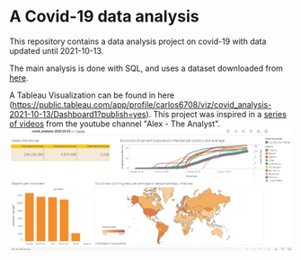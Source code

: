 # A Covid-19 data analysis

This repository contains a data analysis project on covid-19 with data updated until 2021-10-13.

The main analysis is done with SQL, and uses a dataset downloaded from [here](https://ourworldindata.org/covid-deaths).

A Tableau Visualization can be found in here (https://public.tableau.com/app/profile/carlos6708/viz/covid_analysis-2021-10-13/Dashboard1?publish=yes).
This project was inspired in a [series of videos](https://www.youtube.com/watch?v=qfyynHBFOsM&list=PLUaB-1hjhk8H48Pj32z4GZgGWyylqv85f) from the youtube channel "Alex - The Analyst".
![Preview](preview.png)
